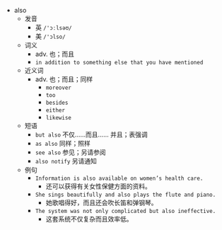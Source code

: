 - also
  - 发音
    - 英 `/'ɔːlsəʊ/`
    - 美 `/'ɔlso/`
  - 词义
    - adv. 也；而且
    - `in addition to something else that you have mentioned`
  - 近义词
    - adv. 也；而且；同样
      - `moreover`
      - `too`
      - `besides`
      - `either`
      - `likewise`
  - 短语
    - `but also` 不仅……而且…… 并且；表强调 
    - `as also` 同样；照样 
    - `see also` 参见；另请参阅 
    - `also notify` 另请通知 
  - 例句
    - `Information is also available on women’s health care.`
      - 还可以获得有关女性保健方面的资料。
    - `She sings beautifully and also plays the flute and piano.`
      - 她歌唱得好，而且还会吹长笛和弹钢琴。
    - `The system was not only complicated but also ineffective.`
      - 这套系统不仅复杂而且效率低。

